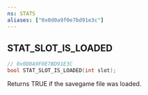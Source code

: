 ```yaml
---
ns: STATS
aliases: ["0x0d0a9f0e7bd91e3c"]
---
```

## STAT_SLOT_IS_LOADED

```c
// 0x0D0A9F0E7BD91E3C
bool STAT_SLOT_IS_LOADED(int slot);
```

Returns TRUE if the savegame file was loaded.

